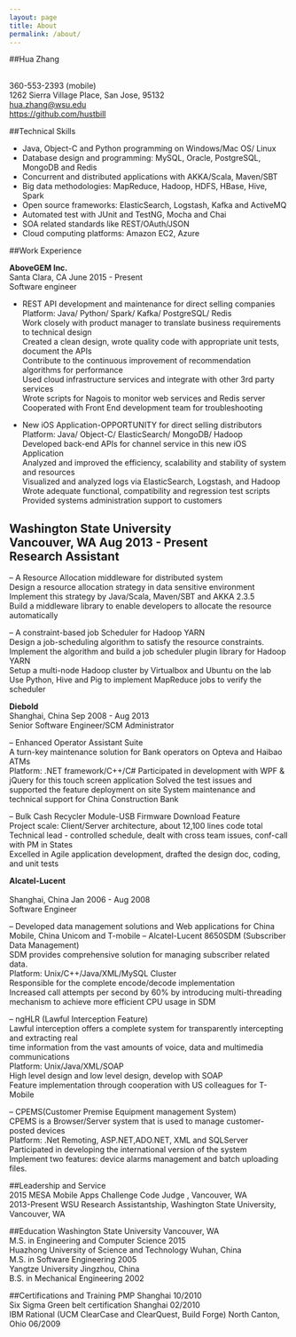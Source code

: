 ```yaml
---
layout: page
title: About
permalink: /about/
---
```


##Hua Zhang

<br />360-553-2393 (mobile)
<br /> 1262 Sierra Village Place, San Jose, 95132
<br />hua.zhang@wsu.edu
<br />https://github.com/hustbill


##Technical Skills

- Java, Object-C and Python programming on Windows/Mac OS/ Linux  
- Database design and programming: MySQL, Oracle, PostgreSQL, MongoDB and Redis  
- Concurrent and distributed applications with AKKA/Scala, Maven/SBT  
- Big data methodologies: MapReduce, Hadoop, HDFS, HBase, Hive, Spark  
- Open source frameworks: ElasticSearch, Logstash, Kafka and ActiveMQ  
- Automated test with JUnit and TestNG, Mocha and Chai  
- SOA related standards like REST/OAuth/JSON  
- Cloud computing platforms: Amazon EC2, Azure  


##Work Experience

**AboveGEM Inc.**
<br />Santa Clara, CA June 2015 - Present
<br />Software engineer

- REST API development and maintenance for direct selling companies    
Platform:  Java/ Python/ Spark/ Kafka/ PostgreSQL/ Redis  
Work closely with product manager to translate business requirements to technical design  
Created a clean design, wrote quality code with appropriate unit tests, document the APIs   
Contribute to the continuous improvement of recommendation algorithms for performance  
Used cloud infrastructure services and integrate with other 3rd party services  
Wrote scripts for Nagois to monitor web services and Redis server  
Cooperated with Front End development team for troubleshooting  

- New iOS Application-OPPORTUNITY for direct selling distributors    
Platform: Java/ Object-C/ ElasticSearch/ MongoDB/ Hadoop  
Developed back-end APIs for channel service in this new iOS Application   
Analyzed and improved the efficiency, scalability and stability of system and resources  
Visualized and analyzed logs via ElasticSearch, Logstash, and Hadoop  
Wrote adequate functional, compatibility and regression test scripts  
Provided systems administration support to customers  

**Washington State University**
<br />Vancouver, WA Aug 2013 - Present
<br />Research Assistant
- 
– A Resource Allocation middleware for distributed system
<br />Design a resource allocation strategy in data sensitive environment
<br />Implement this strategy by Java/Scala, Maven/SBT and AKKA 2.3.5
<br />Build a middleware library to enable developers to allocate the resource automatically

–  A constraint-based job Scheduler for Hadoop YARN
<br />Design a job-scheduling algorithm to satisfy the resource constraints.
<br />Implement the algorithm and build a job scheduler plugin library for Hadoop YARN
<br />Setup a multi-node Hadoop cluster by Virtualbox and Ubuntu on the lab
<br />Use Python, Hive and Pig to implement MapReduce jobs to verify the scheduler


**Diebold**
<br /> Shanghai, China Sep 2008 - Aug 2013
<br />Senior Software Engineer/SCM Administrator	

– Enhanced Operator Assistant Suite
<br />A turn-key maintenance solution for Bank operators on Opteva and Haibao ATMs
<br />Platform: .NET framework/C++/C#
Participated in development with WPF & jQuery for this touch screen application
Solved the test issues and supported the feature deployment on site
System maintenance and technical support for China Construction Bank

– Bulk Cash Recycler Module-USB Firmware Download Feature
<br />Project scale: Client/Server architecture, about 12,100 lines code total
<br />Technical lead - controlled schedule, dealt with cross team issues, conf-call with PM in States
<br />Excelled in Agile application development, drafted the design doc, coding, and unit tests

**Alcatel-Lucent**           
<br />Shanghai, China   Jan 2006 - Aug 2008
<br />Software Engineer	

– Developed data management solutions and Web applications for China Mobile, China Unicom and T-mobile
– Alcatel-Lucent 8650SDM (Subscriber Data Management)
<br />SDM provides comprehensive solution for managing subscriber related data.
<br />Platform:  Unix/C++/Java/XML/MySQL Cluster
<br />Responsible for the complete encode/decode implementation 
<br />Increased call attempts per second by 60% by introducing multi-threading mechanism to achieve more efficient CPU usage in SDM

– ngHLR (Lawful Interception Feature)
<br />Lawful interception offers a complete system for transparently intercepting and extracting real
<br />time information from the vast amounts of voice, data and multimedia communications
<br />Platform:    Unix/Java/XML/SOAP
<br />High level design and low level design, develop with SOAP
<br />Feature implementation through cooperation with US colleagues for T-Mobile

–  CPEMS(Customer Premise Equipment management System)
<br />CPEMS is a Browser/Server system that is used to manage customer-posted devices
<br />Platform: .Net Remoting, ASP.NET,ADO.NET, XML and SQLServer
<br />Participated in developing the international version of the system
<br />Implement two features: device alarms management and batch uploading files.


##Leadership and Service
<br />2015 MESA Mobile Apps Challenge Code Judge , Vancouver, WA
<br />2013-Present WSU Research Assistantship, Washington State University, Vancouver, WA


##Education
Washington State University	Vancouver, WA
<br />M.S. in Engineering and Computer Science	2015
<br />Huazhong University of Science and Technology	Wuhan, China
<br />M.S. in Software Engineering	2005
<br />Yangtze University	Jingzhou, China
<br />B.S. in Mechanical Engineering	2002

##Certifications and Training
PMP    Shanghai 10/2010
<br />Six Sigma Green belt certification  Shanghai 02/2010
<br />IBM Rational (UCM ClearCase and ClearQuest, Build Forge)   North Canton, Ohio 06/2009
